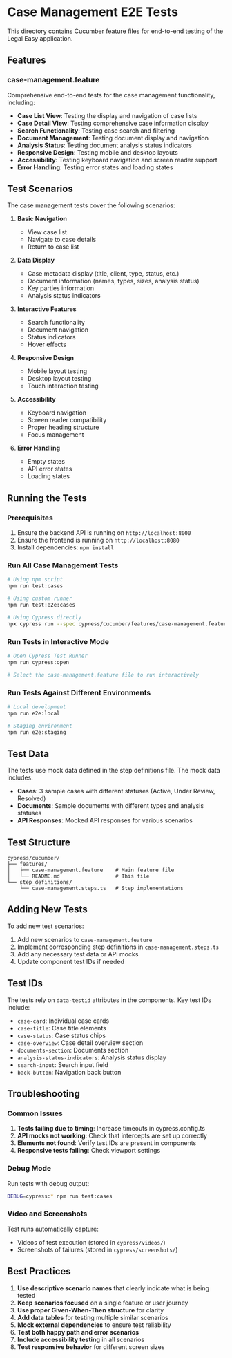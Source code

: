 # Case Management E2E Tests

This directory contains Cucumber feature files for end-to-end testing of the Legal Easy application.

## Features

### case-management.feature

Comprehensive end-to-end tests for the case management functionality, including:

- **Case List View**: Testing the display and navigation of case lists
- **Case Detail View**: Testing comprehensive case information display
- **Search Functionality**: Testing case search and filtering
- **Document Management**: Testing document display and navigation
- **Analysis Status**: Testing document analysis status indicators
- **Responsive Design**: Testing mobile and desktop layouts
- **Accessibility**: Testing keyboard navigation and screen reader support
- **Error Handling**: Testing error states and loading states

## Test Scenarios

The case management tests cover the following scenarios:

1. **Basic Navigation**
   - View case list
   - Navigate to case details
   - Return to case list

2. **Data Display**
   - Case metadata display (title, client, type, status, etc.)
   - Document information (names, types, sizes, analysis status)
   - Key parties information
   - Analysis status indicators

3. **Interactive Features**
   - Search functionality
   - Document navigation
   - Status indicators
   - Hover effects

4. **Responsive Design**
   - Mobile layout testing
   - Desktop layout testing
   - Touch interaction testing

5. **Accessibility**
   - Keyboard navigation
   - Screen reader compatibility
   - Proper heading structure
   - Focus management

6. **Error Handling**
   - Empty states
   - API error states
   - Loading states

## Running the Tests

### Prerequisites

1. Ensure the backend API is running on `http://localhost:8000`
2. Ensure the frontend is running on `http://localhost:8080`
3. Install dependencies: `npm install`

### Run All Case Management Tests

```bash
# Using npm script
npm run test:cases

# Using custom runner
npm run test:e2e:cases

# Using Cypress directly
npx cypress run --spec cypress/cucumber/features/case-management.feature
```

### Run Tests in Interactive Mode

```bash
# Open Cypress Test Runner
npm run cypress:open

# Select the case-management.feature file to run interactively
```

### Run Tests Against Different Environments

```bash
# Local development
npm run e2e:local

# Staging environment
npm run e2e:staging
```

## Test Data

The tests use mock data defined in the step definitions file. The mock data includes:

- **Cases**: 3 sample cases with different statuses (Active, Under Review, Resolved)
- **Documents**: Sample documents with different types and analysis statuses
- **API Responses**: Mocked API responses for various scenarios

## Test Structure

```
cypress/cucumber/
├── features/
│   ├── case-management.feature    # Main feature file
│   └── README.md                  # This file
└── step_definitions/
    └── case-management.steps.ts   # Step implementations
```

## Adding New Tests

To add new test scenarios:

1. Add new scenarios to `case-management.feature`
2. Implement corresponding step definitions in `case-management.steps.ts`
3. Add any necessary test data or API mocks
4. Update component test IDs if needed

## Test IDs

The tests rely on `data-testid` attributes in the components. Key test IDs include:

- `case-card`: Individual case cards
- `case-title`: Case title elements
- `case-status`: Case status chips
- `case-overview`: Case detail overview section
- `documents-section`: Documents section
- `analysis-status-indicators`: Analysis status display
- `search-input`: Search input field
- `back-button`: Navigation back button

## Troubleshooting

### Common Issues

1. **Tests failing due to timing**: Increase timeouts in cypress.config.ts
2. **API mocks not working**: Check that intercepts are set up correctly
3. **Elements not found**: Verify test IDs are present in components
4. **Responsive tests failing**: Check viewport settings

### Debug Mode

Run tests with debug output:

```bash
DEBUG=cypress:* npm run test:cases
```

### Video and Screenshots

Test runs automatically capture:
- Videos of test execution (stored in `cypress/videos/`)
- Screenshots of failures (stored in `cypress/screenshots/`)

## Best Practices

1. **Use descriptive scenario names** that clearly indicate what is being tested
2. **Keep scenarios focused** on a single feature or user journey
3. **Use proper Given-When-Then structure** for clarity
4. **Add data tables** for testing multiple similar scenarios
5. **Mock external dependencies** to ensure test reliability
6. **Test both happy path and error scenarios**
7. **Include accessibility testing** in all scenarios
8. **Test responsive behavior** for different screen sizes